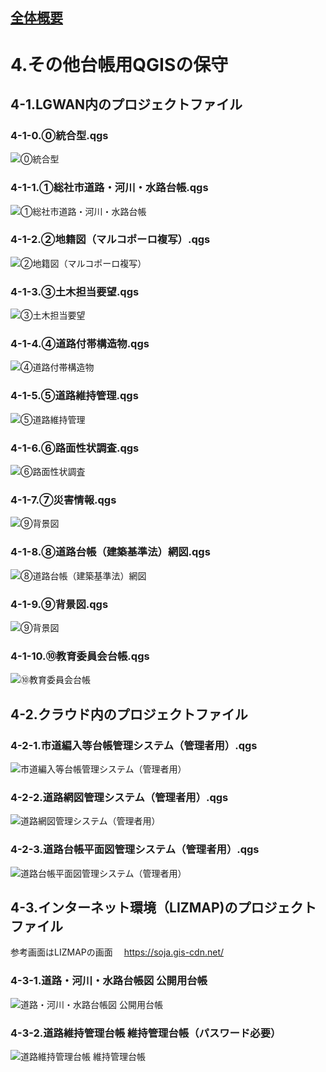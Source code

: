## [全体概要](https://github.com/city-soja-chiiki/QGIS)  
# 4.その他台帳用QGISの保守  
## 4-1.LGWAN内のプロジェクトファイル
### 4-1-0.⓪統合型.qgs
![⓪統合型](https://user-images.githubusercontent.com/110579656/185822196-e9f4f82f-86fd-4258-912c-8c442f77a492.png)
### 4-1-1.①総社市道路・河川・水路台帳.qgs
![①総社市道路・河川・水路台帳](https://user-images.githubusercontent.com/110579656/185822178-517c1099-230e-44e6-bd48-5725c6124a6b.png)
### 4-1-2.②地籍図（マルコポーロ複写）.qgs
![②地籍図（マルコポーロ複写）](https://user-images.githubusercontent.com/110579656/185822214-13450579-cff8-4759-a7d0-1b3988a690d0.png)
### 4-1-3.③土木担当要望.qgs
![③土木担当要望](https://user-images.githubusercontent.com/110579656/185822221-70d717f3-a58d-4f72-a2e1-436d1eec1ae7.png)
### 4-1-4.④道路付帯構造物.qgs
![④道路付帯構造物](https://user-images.githubusercontent.com/110579656/185822231-c468c021-c8c0-4865-9500-60e45d12228e.png)
### 4-1-5.⑤道路維持管理.qgs
![⑤道路維持管理](https://user-images.githubusercontent.com/110579656/185822244-bc50bc85-2380-4628-af21-3b7d2ba8820e.png)
### 4-1-6.⑥路面性状調査.qgs
![⑥路面性状調査](https://user-images.githubusercontent.com/110579656/185823432-06636c40-e937-4a17-908a-70fb712de274.png)
### 4-1-7.⑦災害情報.qgs
![⑨背景図](https://user-images.githubusercontent.com/110579656/185822256-b9c9305e-4ab8-4a8b-9b64-8bc04b2fab57.png)
### 4-1-8.⑧道路台帳（建築基準法）網図.qgs
![⑧道路台帳（建築基準法）網図](https://user-images.githubusercontent.com/110579656/185823412-439f416a-29ac-4217-b97c-044580f5a887.png)
### 4-1-9.⑨背景図.qgs
![⑨背景図](https://user-images.githubusercontent.com/110579656/185822266-5e732a81-3855-4471-877a-d243aade4211.png)
### 4-1-10.⑩教育委員会台帳.qgs
![⑩教育委員会台帳](https://user-images.githubusercontent.com/110579656/185822274-9cdf455c-728a-4026-864b-f50b6a9f2d3c.png)
## 4-2.クラウド内のプロジェクトファイル
### 4-2-1.市道編入等台帳管理システム（管理者用）.qgs
![市道編入等台帳管理システム（管理者用）](https://user-images.githubusercontent.com/110579656/185826656-e29b77c9-b9cd-4907-884f-171be51bfd03.png)
### 4-2-2.道路網図管理システム（管理者用）.qgs
![道路網図管理システム（管理者用）](https://user-images.githubusercontent.com/110579656/185826592-c2a8c874-571d-4200-a7b7-7f0eed07d61d.png)
### 4-2-3.道路台帳平面図管理システム（管理者用）.qgs
![道路台帳平面図管理システム（管理者用）](https://user-images.githubusercontent.com/110579656/185826613-1e1ced32-95d8-4277-afa0-25f95ff09d6b.png)
## 4-3.インターネット環境（LIZMAP)のプロジェクトファイル
参考画面はLIZMAPの画面
　https://soja.gis-cdn.net/
### 4-3-1.道路・河川・水路台帳図 公開用台帳
![道路・河川・水路台帳図 公開用台帳](https://user-images.githubusercontent.com/110579656/185827350-89566d1e-9043-4efc-92b1-a251daf1f07e.png)
### 4-3-2.道路維持管理台帳 維持管理台帳（パスワード必要）
![道路維持管理台帳 維持管理台帳](https://user-images.githubusercontent.com/110579656/185828261-61edbf7e-434b-4581-8aef-4431cfd57d8c.png)
